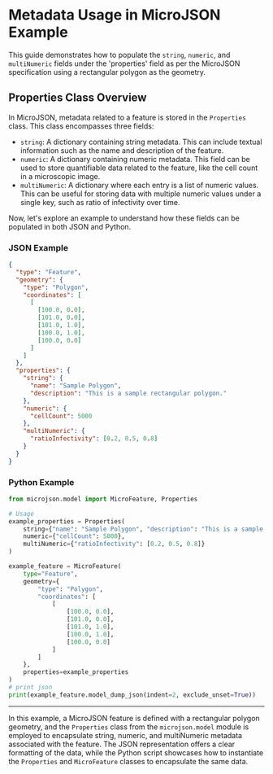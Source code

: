 # Metadata Usage in MicroJSON Example

This guide demonstrates how to populate the `string`, `numeric`, and `multiNumeric` fields under the 'properties' field as per the MicroJSON specification using a rectangular polygon as the geometry.

## Properties Class Overview

In MicroJSON, metadata related to a feature is stored in the `Properties` class. This class encompasses three fields:

- `string`: A dictionary containing string metadata. This can include textual information such as the name and description of the feature.
- `numeric`: A dictionary containing numeric metadata. This field can be used to store quantifiable data related to the feature, like the cell count in a microscopic image.
- `multiNumeric`: A dictionary where each entry is a list of numeric values. This can be useful for storing data with multiple numeric values under a single key, such as ratio of infectivity over time.

Now, let's explore an example to understand how these fields can be populated in both JSON and Python.

### JSON Example

```json
{
  "type": "Feature",
  "geometry": {
    "type": "Polygon",
    "coordinates": [
      [
        [100.0, 0.0],
        [101.0, 0.0],
        [101.0, 1.0],
        [100.0, 1.0],
        [100.0, 0.0]
      ]
    ]
  },
  "properties": {
    "string": {
      "name": "Sample Polygon",
      "description": "This is a sample rectangular polygon."
    },
    "numeric": {
      "cellCount": 5000
    },
    "multiNumeric": {
      "ratioInfectivity": [0.2, 0.5, 0.8]
    }
  }
}
```

### Python Example

```python
from microjson.model import MicroFeature, Properties

# Usage
example_properties = Properties(
    string={"name": "Sample Polygon", "description": "This is a sample rectangular polygon."},
    numeric={"cellCount": 5000},
    multiNumeric={"ratioInfectivity": [0.2, 0.5, 0.8]}
)

example_feature = MicroFeature(
    type="Feature",
    geometry={
        "type": "Polygon",
        "coordinates": [
            [
                [100.0, 0.0],
                [101.0, 0.0],
                [101.0, 1.0],
                [100.0, 1.0],
                [100.0, 0.0]
            ]
        ]
    },
    properties=example_properties
)
# print json
print(example_feature.model_dump_json(indent=2, exclude_unset=True))

```

---

In this example, a MicroJSON feature is defined with a rectangular polygon geometry, and the `Properties` class from the `microjson.model` module is employed to encapsulate string, numeric, and multiNumeric metadata associated with the feature. The JSON representation offers a clear formatting of the data, while the Python script showcases how to instantiate the `Properties` and `MicroFeature` classes to encapsulate the same data.
